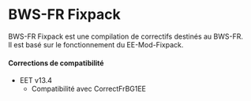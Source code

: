 # BWS-FR Fixpack

BWS-FR Fixpack est une compilation de correctifs destinés au BWS-FR.  
Il est basé sur le fonctionnement du EE-Mod-Fixpack.  

#### Corrections de compatibilité

- EET v13.4
  - Compatibilité avec CorrectFrBG1EE